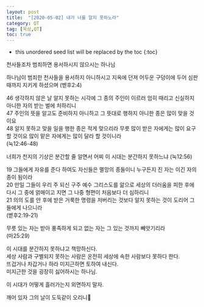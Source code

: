 ```yaml
---
layout: post
title:  "[2020-05-02] 내가 너를 알지 못하노라"
category: QT
tag: [묵상,QT]
toc: true
---
```

* this unordered seed list will be replaced by the toc
{:toc}


천사들조차 범죄하면 용서하시지 않으시는 하나님<br/>

하나님이 범죄한 천사들을 용서하지 아니하시고 지옥에 던져 어두운 구덩이에 두어 심판 때까지 지키게 하셨으며 (벧후2:4)

46 생각하지 않은 날 알지 못하는 시각에 그 종의 주인이 이르러 엄히 때리고 신실하지 아니한 자의 받는 벌에 처하리니<br/>
47 주인의 뜻을 알고도 준비하지 아니하고 그 뜻대로 행하지 아니한 종은 많이 맞을 것이요<br/>
48 알지 못하고 맞을 일을 행한 종은 적게 맞으리라 무릇 많이 받은 자에게는 많이 요구할 것이요 많이 맡은 자에게는 많이 달라 할 것이니라<br/>
(눅12:46-48)

너희가 천지의 기상은 분간할 줄 알면서 어찌 이 시대는 분간하지 못하느냐 (눅12:56)

19 그들에게 자유를 준다 하여도 자신들은 멸망의 종들이니 누구든지 진 자는 이긴 자의 종이 됨이라<br/>
20 만일 그들이 우리 주 되신 구주 예수 그리스도를 앎으로 세상의 더러움을 피한 후에 다시 그 중에 얽매이고 지면 그 나중 형편이 처음보다 더 심하리니<br/>
21 의의 도를 안 후에 받은 거룩한 명령을 저버리는 것보다 알지 못하는 것이 도리어 그들에게 나으니라<br/>
(벧후2:19-21)

무릇 있는 자는 받아 풍족하게 되고 없는 자는 그 있는 것까지 빼앗기리라 <br/>(마25:29)

이 시대를 분간하지 못하냐고 책망하신다.<br/>
세상 사람과 구별되지 못하는 사람은
온전히 세상에 속한 사람보다 못하다 한다.<br/>
뜨겁거나 차갑거나 하라 미지근하면 토하여 내신다.<br/>
미지근한 것을 굉장히 싫어하시는 하나님.<br/>

이 시대가 어떻게 흘러가는지 외면하지 말자.<br/>

깨어 있자 그의 날이 도둑같이 오리니🙏<br/>